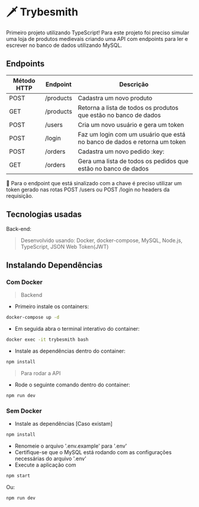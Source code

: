 # 🗡️ Trybesmith

Primeiro projeto utilizando TypeScript! Para este projeto foi preciso simular uma loja de produtos medievais criando uma API com endpoints para ler e escrever no banco de dados utilizando MySQL. 

## Endpoints
<table>
  <thead>
    <tr>
      <th>Método HTTP</th>
      <th>Endpoint</th>
      <th>Descrição</th>
    </tr>
  </thead>
  <tbody>
    <tr>
      <td>POST</td>
      <td>/products</td>
      <td>Cadastra um novo produto</td>
    </tr>
    <tr>
      <td>GET</td>
      <td>/products</td>
      <td>Retorna a lista de todos os produtos que estão no banco de dados</td>
    </tr>
    <tr>
      <td>POST</td>
      <td>/users</td>
      <td>Cria um novo usuário e gera um token</td>
    </tr>
    <tr>
      <td>POST</td>
      <td>/login</td>
      <td> Faz um login com um usuário que está no banco de dados e retorna um token</td>
    </tr>
    <tr>
      <td>POST</td>
      <td>/orders</td>
      <td>Cadastra um novo pedido :key: </td>
    </tr>
    <tr>
      <td>GET</td>
      <td>/orders</td>
      <td>Gera uma lista de todos os pedidos que estão no banco de dados </td>
    </tr>
  </tbody>
</table>

:key: Para o endpoint que está sinalizado com a chave é preciso utilizar um token gerado nas rotas POST /users ou POST /login no headers da requisição.


## Tecnologias usadas
Back-end:
> Desenvolvido usando: Docker, docker-compose, MySQL, Node.js, TypeScript, JSON Web Token(JWT)

## Instalando Dependências
### Com Docker
> Backend

* Primeiro instale os containers: 
```bash
docker-compose up -d
``` 

* Em seguida abra o terminal interativo do container: 
```bash
docker exec -it trybesmith bash
``` 

* Instale as dependências dentro do container: 
```bash
npm install
``` 

> Para rodar a API 

* Rode o seguinte comando dentro do container: 
```bash
npm run dev
```

### Sem Docker

* Instale as dependências [Caso existam]
```bash
npm install
``` 

* Renomeie o arquivo '.env.example' para '.env'
* Certifique-se que o MySQL está rodando com as configurações necessárias do arquivo '.env'
* Execute a aplicação com 
```bash
npm start
```

Ou: 

```bash
npm run dev
```
